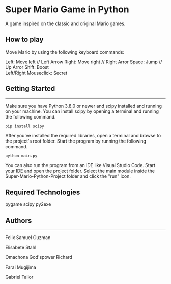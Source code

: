 # Super Mario Game in Python
A game inspired on the classic and original Mario games.

## How to play
Move Mario by using the following keyboard commands:

Left: Move left  // Left Arrow
Right: Move right  // Right Arror
Space: Jump   // Up Arror
Shift: Boost   
Left/Right Mouseclick: Secret


## Getting Started
---
Make sure you have Python 3.8.0 or newer and scipy installed and running on your machine. You can install scipy by opening a terminal and running the following command.
```
pip install scipy
```
After you've installed the required libraries, open a terminal and browse to the project's root folder. Start the program by running the following command.
```
python main.py
```
You can also run the program from an IDE like Visual Studio Code. Start your IDE and open the 
project folder. Select the main module inside the Super-Mario-Python-Project folder and click the "run" icon.


## Required Technologies	
 pygame	
 scipy
 py2exe	

## Authors
---
Felix Samuel Guzman

Elisabete Stahl

Omachona God'spower Richard

Farai Mugijima

Gabriel Tailor

